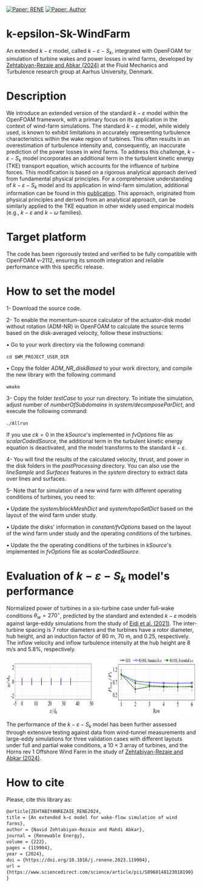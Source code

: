<!--  [![Compatibility: OFver](https://img.shields.io/badge/Compatible_with-OpenFOAM.v2112-lightblue.svg)]()  -->
[![Paper: RENE](https://img.shields.io/badge/Reference-Paper-red.svg)](https://doi.org/10.1016/j.renene.2023.119904)
[![Paper: Author](https://img.shields.io/badge/Author-green.svg)](https://sites.google.com/view/zehtabiyan/home)


<!-- [![License: GPL v3](https://img.shields.io/badge/License-GPLv3-blue.svg)](https://www.gnu.org/licenses/gpl-3.0)   -->


# k-epsilon-Sk-WindFarm
An extended $k-\varepsilon$ model, called $k-\varepsilon-S_k$, integrated with OpenFOAM for simulation of turbine wakes and power losses in wind farms, developed by [Zehtabiyan-Rezaie and Abkar (2024)](https://doi.org/10.1016/j.renene.2023.119904) at the Fluid Mechanics and Turbulence research group at Aarhus University, Denmark. 

# Description
We introduce an extended version of the standard $k-\varepsilon$ model within the OpenFOAM framework, with a primary focus on its application in the context of wind-farm simulations. The standard $k-\varepsilon$ model, while widely used, is known to exhibit limitations in accurately representing turbulence characteristics within the wake region of turbines. This often results in an overestimation of turbulence intensity and, consequently, an inaccurate prediction of the power losses in wind farms. To address this challenge, $k-\varepsilon-S_k$ model incorporates an additional term in the turbulent kinetic energy (TKE) transport equation, which accounts for the influence of turbine forces. This modification is based on a rigorous analytical approach derived from fundamental physical principles. For a comprehensive understanding of $k-\varepsilon-S_k$ model and its application in wind-farm simulation, additional information can be found in this [publication](https://doi.org/10.1016/j.renene.2023.119904). This approach, originated from physical principles and derived from an analytical approach, can be similarly applied to the TKE equation in other widely used empirical models (e.g., $k-\varepsilon$ and $k-\omega$ families).

# Target platform
The code has been rigorously tested and verified to be fully compatible with OpenFOAM v-2112, ensuring its smooth integration and reliable performance with this specific release.

<!-- # Author
[Navid Zehtabiyan-Rezaie](https://sites.google.com/view/zehtabiyan/home)-->

# How to set the model
1- Download the source code.

2- To enable the momentum-source calculator of the actuator-disk model without rotation (ADM-NR) in OpenFOAM to calculate the source terms based on the disk-averaged velocity, follow these instructions:

$\bullet$ Go to your work directory via the following command:
  
`cd $WM_PROJECT_USER_DIR`
       
$\bullet$ Copy the folder _ADM_NR_diskBased_ to your work directory, and compile the new library with the following command
  
 `wmake`
 
3- Copy the folder _testCase_ to your run directory. To initiate the simulation, adjust number of _numberOfSubdomains_ in _system/decomposeParDict_, and execute the following command:

`./Allrun`


If you use $ck = 0$ in the _kSource_'s implemented in _fvOptions_ file as _scalarCodedSource_, the additional term in the turbulent kinetic energy equation is deactivated, and the model transforms to the standard $k-\varepsilon$.

4- You will find the results of the calculated velocity, thrust, and power in the disk folders in the _postProcessing_ directory. You can also use the _lineSample_ and _Surfaces_ features in the _system_ directory to extract data over lines and surfaces.

5- Note that for simulation of a new wind farm with different operating conditions of turbines, you need to:

$\bullet$ Update the _system/blockMeshDict_ and _system/topoSetDict_ based on the layout of the wind farm under study.

$\bullet$ Update the disks' information in _constant/fvOptions_ based on the layout of the wind farm under study and the operating conditions of the turbines.

$\bullet$ Update the the operating conditions of the turbines in _kSource_'s implemented in _fvOptions_ file as _scalarCodedSource_.

# Evaluation of $k-\varepsilon-S_k$ model's performance
Normalized power of turbines in a six-turbine case under full-wake conditions $\theta_w = 270^\circ$, predicted by the standard and extended $k-\varepsilon$ models against large-eddy simulations from the study of [Eidi et al. (2021)](https://doi.org/10.1016/j.renene.2021.08.012). The inter-turbine spacing is 7 rotor diameters and the turbines have a rotor diameter, hub height, and an induction factor of 80 m, 70 m, and 0.25, respectively. The inflow velocity and inflow turbulence intensity at the hub height are 8 m/s and 5.8\%, respectively.

  <img src="https://github.com/AUfluids/k-epsilon-Sk/blob/main/testCase/case1_layout_NP.png" width="900" height="150" alt="Normalized power of turbines in three validation cases">

The performance of the $k-\varepsilon-S_k$ model has been further assessed through extensive testing against data from wind-tunnel measurements and large-eddy simulations for three validation cases with different layouts under full and partial wake conditions, a $10 \times 3$ array of turbines, and the Horns rev 1 Offshore Wind Farm in the study of [Zehtabiyan-Rezaie and Abkar (2024)](https://doi.org/10.1016/j.renene.2023.119904).

<!-- Streamwise velocity in turbine wakes in a wind farm consisting of a $10 \times 3$ array of turbines. Comparison of profiles against wind-tunnel measurement from the  study of [Chamorro and Porté-Agel](https://doi.org/10.3390/en4111916):
![WindTunnelMeasurements](https://github.com/nzhtbyn/FiguresForCodes/blob/main/Extended-kEpsilon-WindFarmSim/vertical_vs_experiment.png)

Normalized power of the operational wind farm of HR1, predicted through the extended $k-\varepsilon$ model compared with large-eddy simulations data from [Wu and Porté-Agel](https://doi.org/10.1016/j.renene.2014.06.019):
![Hornsrev1](https://github.com/nzhtbyn/FiguresForCodes/blob/main/Extended-kEpsilon-WindFarmSim/NP_HR1.png) -->

# How to cite
Please, cite this library as:
```
@article{ZEHTABIYANREZAIE_RENE2024,
title = {An extended k−ɛ model for wake-flow simulation of wind farms},
author = {Navid Zehtabiyan-Rezaie and Mahdi Abkar},
journal = {Renewable Energy},
volume = {222},
pages = {119904},
year = {2024},
doi = {https://doi.org/10.1016/j.renene.2023.119904},
url = {https://www.sciencedirect.com/science/article/pii/S0960148123018190}
}
```

